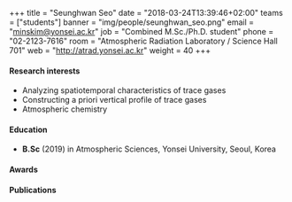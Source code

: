+++
title = "Seunghwan Seo"
date = "2018-03-24T13:39:46+02:00"
teams = ["students"]
banner = "img/people/seunghwan_seo.png"
email = "minskim@yonsei.ac.kr"
job = "Combined M.Sc./Ph.D. student"
phone = "02-2123-7616"
room = "Atmospheric Radiation Laboratory / Science Hall 701"
web = "http://atrad.yonsei.ac.kr"
weight = 40
+++

#### Research interests
+ Analyzing spatiotemporal characteristics of trace gases
+ Constructing a priori vertical profile of trace gases
+ Atmospheric chemistry

#### Education
 + **B.Sc** (2019) in Atmospheric Sciences, Yonsei University, Seoul, Korea

#### Awards


#### Publications
